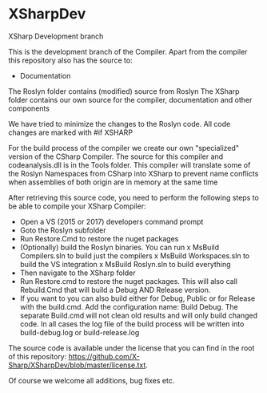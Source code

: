 # XSharpDev
XSharp Development branch

This is the development branch of the Compiler.
Apart from the compiler this repository also has the source to:
- Documentation

The Roslyn folder contains (modified) source from Roslyn
The XSharp folder contains our own source for the compiler, documentation  and other components

We have tried to minimize the changes to the Roslyn code. 
All code changes are marked with #if XSHARP

For the build process of the compiler we create our own "specialized" version of the CSharp Compiler. 
The source for this compiler and codeanalysis.dll is in the Tools folder.
This compiler will translate some of the Roslyn Namespaces from <something>CSharp into <Something>XSharp to
prevent name conflicts when assemblies of both origin are in memory at the same time

After retrieving this source code, you need to perform the following steps to be able to compile your XSharp Compiler:

- Open a VS (2015 or 2017) developers command prompt
- Goto the Roslyn subfolder
- Run Restore.Cmd to restore the nuget packages
- (Optionally) build the Roslyn binaries. You can run
  x MsBuild Compilers.sln to build just the compilers
  x MsBuild Workspaces.sln to build the VS integration
  x MsBuild Roslyn.sln to build everything
- Then navigate to the XSharp folder
- Run Restore.cmd to restore the nuget packages. This will also call Rebuild.Cmd that will build a Debug AND Release version.
- If you want to you can also build either for Debug, Public or for Release with the build.cmd. Add the configuration name: Build Debug.
  The separate Build.cmd will not clean old results and will only build changed code.
  In all cases the log file of the build process will be written into build-debug.log  or build-release.log 
  
The source code is available under the license that you can find in the root of this repository: https://github.com/X-Sharp/XSharpDev/blob/master/license.txt.

Of course we welcome all additions, bug fixes etc.

